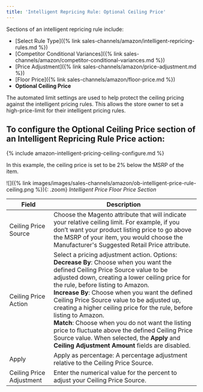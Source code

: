 ```yaml
---
title: 'Intelligent Repricing Rule: Optional Ceiling Price' 
---
```



Sections of an intelligent repricing rule include:

- [Select Rule Type]({% link sales-channels/amazon/intelligent-repricing-rules.md %})
- [Competitor Conditional Variances]({% link sales-channels/amazon/competitor-conditional-variances.md %})
- [Price Adjustment]({% link sales-channels/amazon/price-adjustment.md %})
- [Floor Price]({% link sales-channels/amazon/floor-price.md %})
- **Optional Ceiling Price**

The automated limit settings are used to help protect the ceiling pricing against the intelligent pricing rules. This allows the store owner to set a high-price-limit for their intelligent pricing rules.

## To configure the Optional Ceiling Price section of an Intelligent Repricing Rule Price action:

{% include amazon-intelligent-pricing-ceiling-configure.md %}

In this example, the ceiling price is set to be 2% below the MSRP of the item.

![]({% link images/images/sales-channels/amazon/ob-intelligent-price-rule-ceiling.png %}){: .zoom}
_Intelligent Price Floor Price Section_

|Field |Description|
|---|---|
|Ceiling Price Source|Choose the Magento attribute that will indicate your relative ceiling limit. For example, if you don’t want your product listing price to go above the MSRP of your item, you would choose the Manufacturer's Suggested Retail Price attribute. |
|Ceiling Price Action |Select a pricing adjustment action. Options:<br/>**Decrease By**: Choose when you want the defined Ceiling Price Source value to be adjusted down, creating a lower ceiling price for the rule, before listing to Amazon.<br/>**Increase By**: Choose when you want the defined Ceiling Price Source value to be adjusted up, creating a higher ceiling price for the rule, before listing to Amazon.<br/>**Match**: Choose when you do not want the listing price to fluctuate above the defined Ceiling Price Source value. When selected, the **Apply** and **Ceiling Adjustment Amount** fields are disabled. |
|Apply|Apply as percentage: A percentage adjustment relative to the Ceiling Price Source. |
|Ceiling Price Adjustment|Enter the numerical value for the percent to adjust your Ceiling Price Source. |
